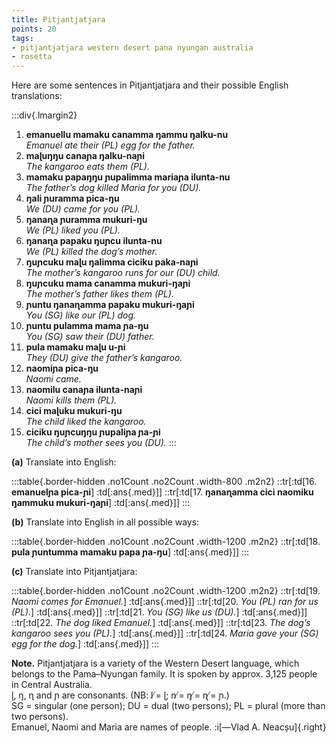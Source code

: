 ```yaml
---
title: Pitjantjatjara
points: 20
tags:
- pitjantjatjara western desert pana nyungan australia
- rosetta
---
```


Here are some sentences in Pitjantjatjara and their possible English
translations:

:::div{.lmargin2}
1. **emanuellu mamaku canamma ŋammu ŋalku-nu**
<br>*Emanuel ate their (PL) egg for the father.*
2. **maɭuŋŋu canaɲa ŋalku-naɲi**
<br>*The kangaroo eats them (PL).*
3. **mamaku papaŋŋu ɲupalimma mariaɲa ilunta-nu**
<br>*The father’s dog killed Maria for you (DU).*
4. **ŋali ɲuramma pica-ŋu**
<br>*We (DU) came for you (PL).*
5. **ŋanaɳa ɲuramma mukuri-ŋu**
<br>*We (PL) liked you (PL).*
6. **ŋanaɳa papaku ŋuɲcu ilunta-nu**
<br>*We (PL) killed the dog’s mother.*
7. **ŋuɲcuku maɭu ŋalimma ciciku paka-naɲi**
<br>*The mother’s kangaroo runs for our (DU) child.*
8. **ŋuɲcuku mama canamma mukuri-ŋaɲi**
<br>*The mother’s father likes them (PL).*
9. **ɲuntu ŋanaɳamma papaku mukuri-ŋaɲi**
<br>*You (SG) like our (PL) dog.*
10. **ɲuntu pulamma mama ɲa-ŋu**
<br>*You (SG) saw their (DU) father.*
11. **pula mamaku maɭu u-ɲi**
<br>*They (DU) give the father’s kangaroo.*
12. **naomiɲa pica-ŋu**
<br>*Naomi came.*
13. **naomilu canaɲa ilunta-naɲi**
<br>*Naomi kills them (PL).*
14. **cici maɭuku mukuri-ŋu**
<br>*The child liked the kangaroo.*
15. **ciciku ŋuɲcuŋŋu ɲupaliɲa ɲa-ɲi**
<br>*The child’s mother sees you (DU).*
:::

**(a)** Translate into English:

:::table{.border-hidden .no1Count .no2Count .width-800 .m2n2}
::tr[:td[16. **emanuelɲa pica-ɲi**] :td[:ans{.med}]]
::tr[:td[17. **ŋanaɳamma cici naomiku ŋammuku mukuri-ŋaɲi**] :td[:ans{.med}]]
:::

**(b)** Translate into English in all possible ways:

:::table{.border-hidden .no1Count .no2Count .width-1200 .m2n2}
::tr[:td[18. **pula ɲuntumma mamaku papa ɲa-ŋu**] :td[:ans{.med}]]
:::

**(c)** Translate into Pitjantjatjara:

:::table{.border-hidden .no1Count .no2Count .width-1200 .m2n2}
::tr[:td[19. *Naomi comes for Emanuel.*] :td[:ans{.med}]]
::tr[:td[20. *You (PL) ran for us (PL).*] :td[:ans{.med}]]
::tr[:td[21. *You (SG) like us (DU).*] :td[:ans{.med}]]
::tr[:td[22. *The dog liked Emanuel.*] :td[:ans{.med}]]
::tr[:td[23. *The dog’s kangaroo sees you (PL).*] :td[:ans{.med}]]
::tr[:td[24. *Maria gave your (SG) egg for the dog.*] :td[:ans{.med}]]
:::

**Note.** Pitjantjatjara is a variety of the Western Desert language, which belongs to the Pama–Nyungan family. It is spoken by approx. 3,125 people in Central Australia.
<br>ɭ, ŋ, ɳ and ɲ are consonants. (NB: l ̸= ɭ; n ̸= ŋ ̸= ɳ ̸= ɲ.)
<br>SG = singular (one person); DU = dual (two persons); PL = plural (more than two persons).
<br>Emanuel, Naomi and Maria are names of people. :i[—Vlad A. Neacșu]{.right}